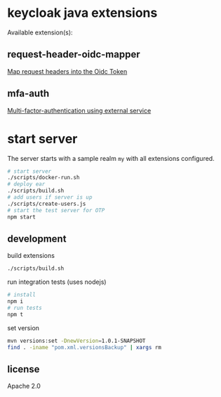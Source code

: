 # keycloak java extensions

Available extension(s):

## request-header-oidc-mapper

[Map request headers into the Oidc Token](./request-header-oidc-mapper/docs/README.md)

## mfa-auth

[Multi-factor-authentication using external service](./mfa-auth/docs/README.md)

# start server

The server starts with a sample realm `my` with all extensions configured.

```sh
# start server
./scripts/docker-run.sh
# deploy ear 
./scripts/build.sh
# add users if server is up
./scripts/create-users.js
# start the test server for OTP
npm start
```

## development

build extensions
```sh
./scripts/build.sh
```

run integration tests (uses nodejs) 
```sh
# install
npm i 
# run tests
npm t
```

set version
```sh
mvn versions:set -DnewVersion=1.0.1-SNAPSHOT
find . -iname "pom.xml.versionsBackup" | xargs rm
```

## license

Apache 2.0
